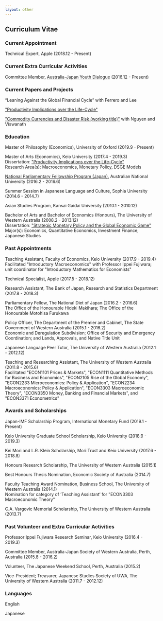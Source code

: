 ```yaml
---
layout: other
---
```

## Curriculum Vitae

### Current Appointment
Technical Expert, Apple (2018.12 - Present)


### Current Extra Curricular Activities
Committee Member, [Australia-Japan Youth Dialogue](www.ajyd.org) (2016.12 - Present)


### Current Papers and Projects
“Leaning Against the Global Financial Cycle” with Ferrero and Lee

["Productivity Implications over the Life-Cycle"](https://drive.google.com/open?id=1E1Yh-11jFemYWoKd5USTMCP4OXglM7ql)

["Commodity Currencies and Disaster Risk (working title)"](https://drive.google.com/open?id=1X_UVCYTe10ZBDMINkCgloLgtJhEETmWq) with Nguyen and Viswanath


### Education
Master of Philosophy (Economics), University of Oxford (2019.9 - Present)

Master of Arts (Economics), Keio University (2017.4 - 2019.3)  
Dissertation: ["Productivity Implications over the Life-Cycle"](https://drive.google.com/open?id=1E1Yh-11jFemYWoKd5USTMCP4OXglM7ql)  
Research Area(s): Macroeconomics, Monetary Policy, DSGE Models

[National Parliamentary Fellowship Program (Japan)](http://asiapacific.anu.edu.au/news-events/all-stories/japan-national-parliamentary-fellowships-program), Australian National University (2016.2 - 2016.6)

Summer Session in Japanese Language and Culture, Sophia University (2014.6 - 2014.7)

Asian Studies Program, Kansai Gaidai University (2010.1 - 2010.12)

Bachelor of Arts and Bachelor of Economics (Honours), The University of Western Australia (2008.2 - 2013.12)  
Dissertation: ["Strategic Monetary Policy and the Global Economic Game"](https://drive.google.com/open?id=1B28ZC2KUNb996cj9323pzcOq12-MrlYp)  
Major(s): Economics, Quantitative Economics, Investment Finance, Japanese Studies


### Past Appointments
Teaching Assistant, Faculty of Economics, Keio University (2017.9 - 2019.4)  
Facilitated "Introductory Macroeconomics" with Professor Ippei Fujiwara; unit coordinator for "Introductory Mathematics for Economists"

Technical Specialist, Apple (2017.5 - 2018.12)

Research Assistant, The Bank of Japan, Research and Statistics Department (2017.8 - 2018.3)

Parliamentary Fellow, The National Diet of Japan (2016.2 - 2016.6)  
The Office of the Honourable Hideki Makihara; The Office of the Honourable Motohisa Furukawa

Policy Officer, The Department of the Premier and Cabinet, The State Government of Western Australia (2015.1 - 2016.2)  
Economic and Deregulation Subdivision; Office of Security and Emergency Coordination; and Lands, Approvals, and Native Title Unit

Japanese Language Peer Tutor, The University of Western Australia (2012.1 - 2012.12)

Teaching and Researching Assistant, The University of Western Australia (2011.8 - 2015.6)  
Facilitated "ECON1101 Prices & Markets", "ECON1111 Quantitative Methods for Business and Economics", "ECON2105 Rise of the Global Economy", "ECON2233 Microeconomics: Policy & Application", "ECON2234 Macroeconomics: Policy & Application", "ECON3303 Macroeconomic Theory", "ECON3350 Money, Banking and Financial Markets", and "ECON3371 Econometrics"


### Awards and Scholarships
Japan-IMF Scholarship Program, International Monetary Fund (2019.1 - Present)

Keio University Graduate School Scholarship, Keio University (2018.9 - 2019.3)

Kei Mori and L.R. Klein Scholarship, Mori Trust and Keio University (2017.6 - 2018.8)

Honours Research Scholarship, The University of Western Australia (2015.1)

Best Honours Thesis Nomination, Economic Society of Australia (2014.7)

Faculty Teaching Award Nomination, Business School, The University of Western Australia (2014.1)  
Nomination for category of ‘Teaching Assistant’ for "ECON3303 Macroeconomic Theory"

C.A. Vargovic Memorial Scholarship, The University of Western Australia (2013.7)


### Past Volunteer and Extra Curricular Activities

Professor Ippei Fujiwara Research Seminar, Keio University (2016.4 - 2019.3)

Committee Member, Australia-Japan Society of Western Australia, Perth, Australia (2015.8 - 2016.2)

Volunteer, The Japanese Weekend School, Perth, Australia (2015.2)

Vice-President; Treasurer, Japanese Studies Society of UWA, The University of Western Australia (2011.7 - 2012.12)


### Languages
English

Japanese
